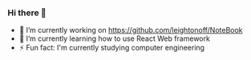 ### Hi there 👋

- 🔭 I’m currently working on https://github.com/leightonoff/NoteBook
- 🌱 I’m currently learning how to use React Web framework
- ⚡ Fun fact: I'm currently studying computer engineering
<!--
**leightonoff/leightonoff** is a ✨ _special_ ✨ repository because its `README.md` (this file) appears on your GitHub profile.

Here are some ideas to get you started:



- 👯 I’m looking to collaborate on ...
- 🤔 I’m looking for help with ...
- 💬 Ask me about ...
- 📫 How to reach me: ...
- 😄 Pronouns: ...
-->
